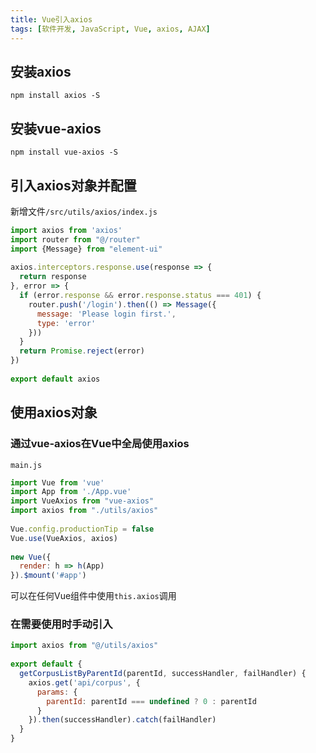 ```yaml
---
title: Vue引入axios
tags: [软件开发, JavaScript, Vue, axios, AJAX]
---
```


## 安装axios

```shell
npm install axios -S
```

## 安装vue-axios

```shell
npm install vue-axios -S
```

## 引入axios对象并配置

新增文件`/src/utils/axios/index.js`

```js
import axios from 'axios'  
import router from "@/router"  
import {Message} from "element-ui"  
  
axios.interceptors.response.use(response => {  
  return response  
}, error => {  
  if (error.response && error.response.status === 401) {  
    router.push('/login').then(() => Message({  
      message: 'Please login first.',  
      type: 'error'  
    }))  
  }  
  return Promise.reject(error)  
})  
  
export default axios
```

## 使用axios对象

### 通过vue-axios在Vue中全局使用axios

`main.js`

```js
import Vue from 'vue'  
import App from './App.vue'  
import VueAxios from "vue-axios"  
import axios from "./utils/axios"  
  
Vue.config.productionTip = false  
Vue.use(VueAxios, axios)  
  
new Vue({  
  render: h => h(App)
}).$mount('#app')
```

可以在任何Vue组件中使用`this.axios`调用

### 在需要使用时手动引入

```js
import axios from "@/utils/axios"  
  
export default {  
  getCorpusListByParentId(parentId, successHandler, failHandler) {  
    axios.get('api/corpus', {  
      params: {  
        parentId: parentId === undefined ? 0 : parentId  
      }  
    }).then(successHandler).catch(failHandler)  
  }  
}
```
